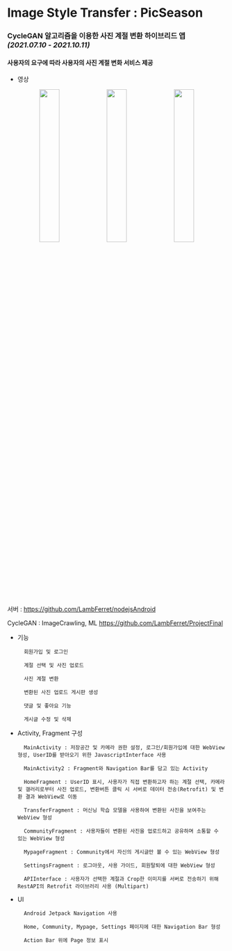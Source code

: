 # Image Style Transfer : PicSeason

### CycleGAN 알고리즘을 이용한 사진 계절 변환 하이브리드 앱 *(2021.07.10 - 2021.10.11)*

#### 사용자의 요구에 따라 사용자의 사진 계절 변화 서비스 제공

+ 영상
<p align="center"><img width="30%" src="https://user-images.githubusercontent.com/83495586/138555949-5cebe107-edc0-4c52-ba9f-7c809b5ed44a.gif"/>
<img width="30%" src="https://user-images.githubusercontent.com/83495586/138556036-1cae464e-1441-49fa-8bb6-45cbcbe0ee35.gif"/>
<img width="30%" src="https://user-images.githubusercontent.com/83495586/138556047-45a35cd9-2cf9-491a-99ef-dc5d5de559f6.gif"/></p>


서버 : https://github.com/LambFerret/nodejsAndroid

CycleGAN : ImageCrawling, ML https://github.com/LambFerret/ProjectFinal

+ 기능

        회원가입 및 로그인
        
        계절 선택 및 사진 업로드
        
        사진 계절 변환
        
        변환된 사진 업로드 게시판 생성
        
        댓글 및 좋아요 기능
        
        게시글 수정 및 삭제


+ Activity, Fragment 구성

        MainActivity : 저장공간 및 카메라 권한 설정, 로그인/회원가입에 대한 WebView 형성, UserID를 받아오기 위한 JavascriptInterface 사용
        
        MainActivity2 : Fragment와 Navigation Bar를 담고 있는 Activity
        
        HomeFragment : UserID 표시, 사용자가 직접 변환하고자 하는 계절 선택, 카메라 및 갤러리로부터 사진 업로드, 변환버튼 클릭 시 서버로 데이터 전송(Retrofit) 및 변환 결과 WebView로 이동 
        
        TransferFragment : 머신닝 학습 모델을 사용하여 변환된 사진을 보여주는 WebView 형성
        
        CommunityFragment : 사용자들이 변환된 사진을 업로드하고 공유하며 소통할 수 있는 WebView 형성
        
        MypageFragment : Community에서 자신의 게시글만 볼 수 있는 WebView 형성
        
        SettingsFragment : 로그아웃, 사용 가이드, 회원탈퇴에 대한 WebView 형성
        
        APIInterface : 사용자가 선택한 계절과 Crop한 이미지를 서버로 전송하기 위해 RestAPI의 Retrofit 라이브러리 사용 (Multipart)
        
+ UI

        Android Jetpack Navigation 사용
        
        Home, Community, Mypage, Settings 페이지에 대한 Navigation Bar 형성
        
        Action Bar 위에 Page 정보 표시
        



